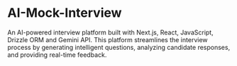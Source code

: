 # AI-Mock-Interview
An AI-powered interview platform built with Next.js, React, JavaScript, Drizzle ORM and Gemini API. This platform streamlines the interview process by generating intelligent questions, analyzing candidate responses, and providing real-time feedback.
